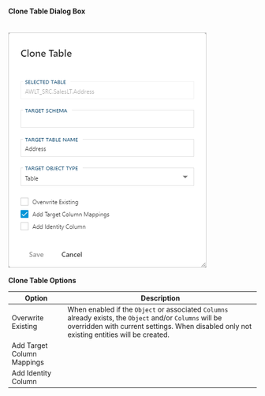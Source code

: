 #### Clone Table Dialog Box  

[//]: # (TODO: Write description.)

<br/>
<img 
    src="images/bimlflex-app-dialog-clone-table.png" 
    class="border-image" 
    style="border: 1px solid #CCC;" 
    title="Clone Table Dialog Box" 
/>

**Clone Table Options**

|Option|Description|
|-|-|
|Overwrite Existing|When enabled if the `Object` or associated `Columns` already exists, the `Object` and/or `Columns` will be overridden with current settings.  When disabled only not existing entities will be created.|
|Add Target Column Mappings||
|Add Identity Column||
